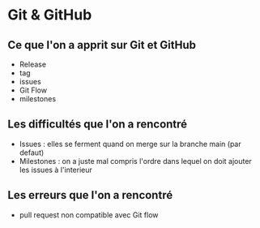 # Git & GitHub
## Ce que l'on a apprit sur Git et GitHub
- Release
- tag
- issues
- Git Flow
- milestones
## Les difficultés que l'on a rencontré
- Issues : elles se ferment quand on merge sur la branche main (par defaut)
- Milestones : on a juste mal compris l'ordre dans lequel on doit ajouter les issues à l'interieur 
## Les erreurs que l'on a rencontré
- pull request non compatible avec Git flow
